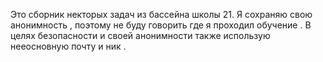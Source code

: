 Это сборник некторых задач из бассейна школы 21. Я сохраняю свою анонимность , поэтому не буду говорить где я проходил обучение . В целях безопасности и своей анонимности также использую нееосновную почту и ник . 
